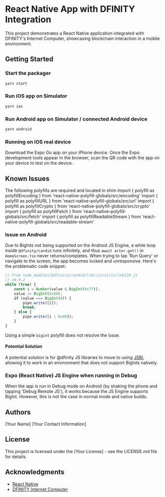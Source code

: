 
# React Native App with DFINITY Integration

This project demonstrates a React Native application integrated with DFINITY's Internet Computer, showcasing blockchain interaction in a mobile environment.

## Getting Started

### Start the packager

```bash
yarn start
```

### Run iOS app on Simulator

```bash
yarn ios
```

### Run Android app on Simulator / connected Android device

```bash
yarn android
```

### Running on iOS real device

Download the Expo Go app on your iPhone device. Once the Expo development tools appear in the browser, scan the QR code with the app on your device to test on the device.

## Known Issues
The following polyfills are required and located in shim
import { polyfill as polyfillEncoding } from 'react-native-polyfill-globals/src/encoding'
import { polyfill as polyfillURL } from 'react-native-polyfill-globals/src/url'
import { polyfill as polyfillCrypto } from 'react-native-polyfill-globals/src/crypto'
import { polyfill as polyfillFetch } from 'react-native-polyfill-globals/src/fetch'
import { polyfill as polyfillReadableStream } from 'react-native-polyfill-globals/src/readable-stream'

### Issue on Android

Due to BigInts not being supported on the Android JS Engine, a while loop inside `@dfinity/candid` runs infinitely, and thus `await actor.get()` in `HomeScreen.tsx` never returns/completes. When trying to tap 'Run Query' or navigate to the screen, the app becomes locked and unresponsive. Here's the problematic code snippet:

```javascript
// From node_modules/@dfinity/candid/lib/cjs/utils/leb128.js
// v0.9.2
while (true) {
    const i = Number(value & BigInt(0x7f));
    value /= BigInt(0x80);
    if (value === BigInt(0)) {
        pipe.write([i]);
        break;
    } else {
        pipe.write([i | 0x80]);
    }
}
```

Using a simple `bigint` polyfill does not resolve the issue.

#### Potential Solution

A potential solution is for @dfinity JS libraries to move to using [JSBI](https://github.com/GoogleChromeLabs/jsbi), allowing it to work in an environment that does not support BigInts natively.

### Expo (React Native) JS Engine when running in Debug

When the app is run in Debug mode on Android (by shaking the phone and tapping 'Debug Remote JS'), it works because the JS Engine supports BigInt. However, this is not the case in normal mode and native builds.

## Authors

[Your Name]
[Your Contact Information]

## License

This project is licensed under the [Your License] - see the LICENSE.md file for details.

## Acknowledgments

- [React Native](https://reactnative.dev/)
- [DFINITY Internet Computer](https://dfinity.org/)
